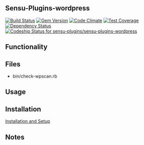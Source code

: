 ## Sensu-Plugins-wordpress

[![Build Status](https://travis-ci.org/sensu-plugins/sensu-plugins-wordpress.svg?branch=master)](https://travis-ci.org/sensu-plugins/sensu-plugins-wordpress)
[![Gem Version](https://badge.fury.io/rb/sensu-plugins-wordpress.svg)](http://badge.fury.io/rb/sensu-plugins-wordpress)
[![Code Climate](https://codeclimate.com/github/sensu-plugins/sensu-plugins-wordpress/badges/gpa.svg)](https://codeclimate.com/github/sensu-plugins/sensu-plugins-wordpress)
[![Test Coverage](https://codeclimate.com/github/sensu-plugins/sensu-plugins-wordpress/badges/coverage.svg)](https://codeclimate.com/github/sensu-plugins/sensu-plugins-wordpress)
[![Dependency Status](https://gemnasium.com/sensu-plugins/sensu-plugins-wordpress.svg)](https://gemnasium.com/sensu-plugins/sensu-plugins-wordpress)
[ ![Codeship Status for sensu-plugins/sensu-plugins-wordpress](https://codeship.com/projects/1d9df400-e209-0132-d166-3642858bbef8/status?branch=master)](https://codeship.com/projects/81372)

## Functionality

## Files
 * bin/check-wpscan.rb

## Usage

## Installation

[Installation and Setup](https://github.com/sensu-plugins/documentation/blob/master/user_docs/installation_instructions.md)

## Notes
